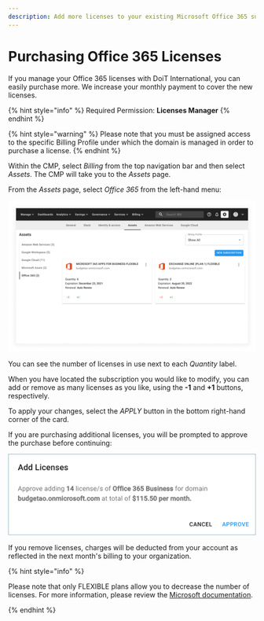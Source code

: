 ```yaml
---
description: Add more licenses to your existing Microsoft Office 365 subscriptions.
---
```


# Purchasing Office 365 Licenses

If you manage your Office 365 licenses with DoiT International, you can easily purchase more. We increase your monthly payment to cover the new licenses.

{% hint style="info" %}
Required Permission: **Licenses Manager**
{% endhint %}

{% hint style="warning" %}
Please note that you must be assigned access to the specific Billing Profile under which the domain is managed in order to purchase a license.
{% endhint %}

Within the CMP, select _Billing_ from the top navigation bar and then select _Assets_. The CMP will take you to the _Assets_ page.

From the _Assets_ page, select _Office 365_ from the left-hand menu:

![A screenshot of the CMP dashboard](../.gitbook/assets/cmp-ms-office-365.png)

You can see the number of licenses in use next to each _Quantity_ label.

When you have located the subscription you would like to modify, you can add or remove as many licenses as you like, using the **-1** and **+1** buttons, respectively.

To apply your changes, select the _APPLY_ button in the bottom right-hand corner of the card.

If you are purchasing additional licenses, you will be prompted to approve the purchase before continuing:

![A screenshot showing you the location of the Approve option](../.gitbook/assets/cmp-office-license.png)

If you remove licenses, charges will be deducted from your account as reflected in the next month's billing to your organization.

{% hint style="info" %}

Please note that only FLEXIBLE plans allow you to decrease the number of licenses. For more information, please review the [Microsoft documentation](https://docs.microsoft.com/en-us/office365/admin/subscriptions-and-billing/buy-licenses?view=o365-worldwide).

{% endhint %}
